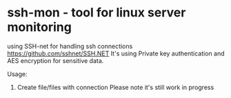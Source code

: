 # ssh-mon - tool for linux server monitoring
using SSH-net for handling ssh connections https://github.com/sshnet/SSH.NET
It's using Private key authentication and AES encryption for sensitive data.
 
Usage:
1. Create file/files with connection 
Please note it's still work in progress
